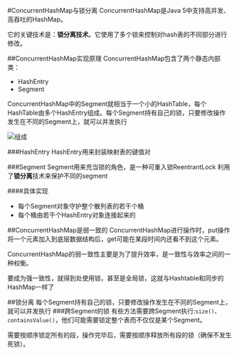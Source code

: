 #ConcurrentHashMap与锁分离
ConcurrentHashMap是Java 5中支持高并发、高吞吐的HashMap。

它的关键技术是：**锁分离技术**。它使用了多个锁来控制对hash表的不同部分进行修改。

##ConcurrentHashMap实现原理
ConcurrentHashMap包含了两个静态内部类：

- HashEntry
- Segment

ConcurrentHashMap中的Segment就相当于一个小的HashTable，每个HashTable由多个HashEntry组成。每个Segment持有自己的锁，只要修改操作发生在不同的Segment上，就可以并发执行

![组成](http://askingwindy-gitcafe.qiniudn.com/ConcurrentHashMap.png)

###HashEntry
HashEntry用来封装映射表的键值对

###Segment
Segment用来充当锁的角色，是一种可重入锁ReentrantLock
利用了**锁分离**技术来保护不同的segment

####具体实现
- 每个Segment对象守护整个散列表的若干个桶
- 每个桶由若干个HashEntry对象连接起来的

##ConcurrentHashMap是弱一致的
ConcurrentHashMap进行操作时，put操作将一个元素加入到底层数据结构后，get可能在某段时间内还看不到这个元素。

ConcurrentHashMap的弱一致性主要是为了提升效率，是一致性与效率之间的一种权衡。

要成为强一致性，就得到处使用锁，甚至是全局锁，这就与Hashtable和同步的HashMap一样了


##锁分离
每个Segment持有自己的锁，只要修改操作发生在不同的Segment上，就可以并发执行
###跨Segment的锁
有些方法需要跨Segment执行:`size()`、`containsValue()`，他们可能需要锁定整个表而不仅仅是某个Segment。 

需要按顺序锁定所有的段，操作完毕后，需要按顺序释放所有段的锁（确保不发生死锁）。
